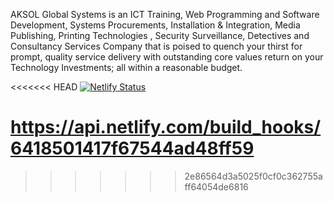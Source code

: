 AKSOL Global Systems is an ICT Training, Web Programming and Software Development,
Systems Procurements, Installation & Integration, Media Publishing, Printing Technologies ,
Security Surveillance, Detectives and Consultancy Services Company that is poised to quench
your thirst for prompt, quality service delivery with outstanding core values return on your
Technology Investments; all within a reasonable budget.


<<<<<<< HEAD
[![Netlify Status](https://api.netlify.com/api/v1/badges/66d241ff-198c-4432-abce-c0452393d272/deploy-status)](https://app.netlify.com/sites/aksol-web/deploys)

https://api.netlify.com/build_hooks/6418501417f67544ad48ff59
=======
>>>>>>> 2e86564d3a5025f0cf0c362755aff64054de6816
